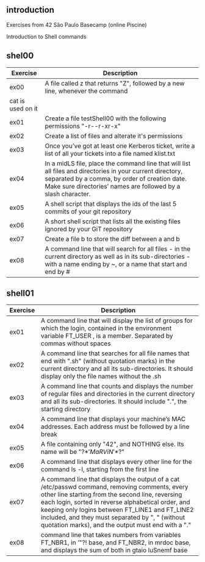 ## introduction

Exercises from 42 São Paulo Basecamp (online Piscine)

Introduction to Shell commands


## shel00

| Exercise | Description|
|----------|------------|
| ex00 | A file called z that returns "Z", followed by a new line, whenever the command
cat is used on it |
| ex01 | Create a file testShell00 with the following permissions "-r--r-xr-x" |
| ex02 | Create a list of files and alterate it's permissions |
| ex03 | Once you’ve got at least one Kerberos ticket, write a list of all your tickets into a file named klist.txt |
| ex04 | In a midLS file, place the command line that will list all files and directories in your current directory, separated by a comma, by order of creation date. Make sure directories’ names are followed by a slash character. |
| ex05 | A shell script that displays the ids of the last 5 commits of your git repository |
| ex06 | A short shell script that lists all the existing files ignored by your GiT repository |
| ex07 | Create a file b to store the diff between a and b |
| ex08 | A command line that will search for all files - in the current directory as well as in its sub-directories - with a name ending by ~, or a name that start and end by # |

## shell01

| Exercise | Description|
|----------|------------|
| ex01 | A command line that will display the list of groups for which the login, contained in the environment variable FT_USER , is a member. Separated by commas without spaces |
| ex02 | A command line that searches for all file names that end with ".sh" (without quotation marks) in the current directory and all its sub-directories. It should display only the file names without the .sh |
| ex03 | A command line that counts and displays the number of regular files and directories in the current directory and all its sub-directories. It should include ".", the starting directory |
| ex04 | A command line that displays your machine’s MAC addresses. Each address must be followed by a line break |
| ex05 | A  file containing only "42", and NOTHING else. Its name will be "\?$*'MaRViN'*$?\" |
| ex06 | A  command line that displays every other line for the command ls -l, starting from the first line |
| ex07 | A command line that displays the output of a cat /etc/passwd command, removing comments, every other line starting from the second line, reversing each login, sorted in reverse alphabetical order, and keeping only logins between FT_LINE1 and FT_LINE2 included, and they must separated by ", " (without quotation marks), and the output must end with a "." |
| ex08 | command line that takes numbers from variables FT_NBR1, in ’\"?! base, and FT_NBR2, in mrdoc base, and displays the sum of both in gtaio luSnemf base |
